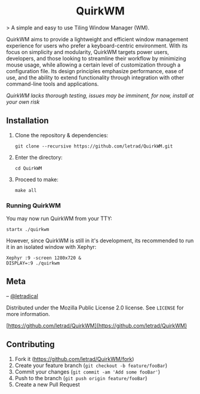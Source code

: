 <!--

QuirkWM stands tall as a remarkable tiling window manager (WM), combining simplicity and high effectiveness to revolutionize your productivity. Crafted in C and harnessing the power of X11 (the xlib library), QuirkWM presents a seamless, user-centric interface that sets a new standard for usability. Embracing a minimalist approach, it empowers you to effortlessly navigate and optimize your workspace, maximizing every inch of your screen for an unrivaled working environment. Say hello to efficiency, meet QuirkWM!


## 🚀 Features

- **Tiling Window Management**: Organizes your windows into a tiling pattern, eliminating any wasted space and allowing for easy navigation.
- **Keyboard Shortcuts 🎹**: QuirkWM supports intuitive keyboard shortcuts to create, close, and navigate between windows.
- **Lightweight Design 🪶**: As a minimalistic window manager, QuirkWM is fast and efficient, perfect for those who want a responsive system without unnecessary extras.
- **Gap Control 🖼️**: Adjust the gaps between windows for a more visually appealing setup.
- **Focus Control 🔍**: Easily navigate between the windows using keyboard shortcuts to focus on different parts of your work.

## 📦 Installation
### Dependencies
Make sure you have the X11 development libraries installed on your system.
```bash
sudo apt-get install libx11-dev # Debian
sudo pacman -S libx11 # Arch Linux
... 
```
On other systems, use the corresponding package manager and package name.

### Building from Source
1. **Clone the QuirkWM repository**:
```
git clone --recursive https://github.com/letrad/QuirkWM.git
```
 *QuirkWM has dependancies so you'll need to use `--recursive` to grab all those goodies along with it.*

2. **Change into the QuirkWM directory**:
```
cd QuirkWM
```
3. **Create a build directory and navigate into it**:
```bash
mkdir build
cd build
```
4. **Configure & Compile**:
 ```bash
 cmake ..
 make
```
5. **Add QuirkWM to .xinitrc or use startx**:
```bash
startx ./QuirkWM
```
## 🎮 Usage
### Key Bindings

- **Super + T**: Open a new terminal window (kitty).
- **Super + Q**: Quit the window manager.
- **Super + Left Arrow**: Focus the previous window.
- **Super + Right Arrow**: Focus the next window.

## 🤝 Contributing
Contributions to QuirkWM are welcome! Please read the contributing guidelines and submit pull requests or open an issue.

## 📜 License
QuirkWM is open source and available under the Mozilla Public License 2.0. See the LICENSE file for details.

-->
<h1 align="center">QuirkWM</h1>  
> A simple and easy to use Tiling Window Manager (WM).

QuirkWM aims to provide a lightweight and efficient window management experience for users who prefer a keyboard-centric environment. With its focus on simplicity and modularity, QuirkWM targets power users, developers, and those looking to streamline their workflow by minimizing mouse usage, while allowing a certain level of customization through a configuration file. Its design principles emphasize performance, ease of use, and the ability to extend functionality through integration with other command-line tools and applications.

*QuirkWM lacks thorough testing, issues may be imminent, for now, install at your own risk* 

<!-- ![](header.png) -->
## Installation
1. Clone the repository & dependencies:
   ```shell
   git clone --recursive https://github.com/letrad/QuirkWM.git
   ```
2. Enter the directory:
   ```shell
   cd QuirkWM
   ```
3. Proceed to make:
   ```shell
   make all
   ```

### Running QuirkWM
You may now run QuirkWM from your TTY:
```shell
startx ./quirkwm
```
However, since QuirkWM is still in it's development, its recommended to run it in an isolated window with Xephyr:
```shell
Xephyr :9 -screen 1280x720 &
DISPLAY=:9 ./quirkwm
```

## Meta

 – [@letradical](https://letrad.me)
 
Distributed under the Mozilla Public License 2.0 license. See ``LICENSE`` for more information.

[https://github.com/letrad/QuirkWM](https://github.com/letrad/QuirkWM)

## Contributing

1. Fork it (<https://github.com/letrad/QuirkWM/fork>)
2. Create your feature branch (`git checkout -b feature/fooBar`)
3. Commit your changes (`git commit -am 'Add some fooBar'`)
4. Push to the branch (`git push origin feature/fooBar`)
5. Create a new Pull Request

[wiki]: https://github.com/letrad/QuirkWM/wiki
